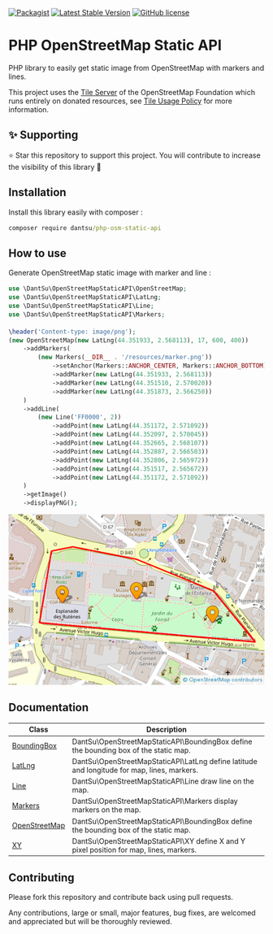 [![Packagist](https://img.shields.io/packagist/dt/DantSu/php-osm-static-api.svg)](https://packagist.org/packages/DantSu/php-osm-static-api)
[![Latest Stable Version](https://poser.pugx.org/DantSu/php-osm-static-api/v/stable)](https://packagist.org/packages/DantSu/php-osm-static-api)
[![GitHub license](https://img.shields.io/github/license/DantSu/php-osm-static-api.svg)](https://github.com/DantSu/php-osm-static-api/blob/master/LICENSE)

# PHP OpenStreetMap Static API

PHP library to easily get static image from OpenStreetMap with markers and lines.

This project uses the [Tile Server](https://wiki.openstreetmap.org/wiki/Tile_servers) of the OpenStreetMap Foundation which runs entirely on donated resources, see [Tile Usage Policy](https://operations.osmfoundation.org/policies/tiles/) for more information.

## ✨ Supporting

⭐ Star this repository to support this project. You will contribute to increase the visibility of this library 🙂

## Installation

Install this library easily with composer :

```cmd
composer require dantsu/php-osm-static-api
```

## How to use

Generate OpenStreetMap static image with marker and line :

```php
use \DantSu\OpenStreetMapStaticAPI\OpenStreetMap;
use \DantSu\OpenStreetMapStaticAPI\LatLng;
use \DantSu\OpenStreetMapStaticAPI\Line;
use \DantSu\OpenStreetMapStaticAPI\Markers;

\header('Content-type: image/png');
(new OpenStreetMap(new LatLng(44.351933, 2.568113), 17, 600, 400))
    ->addMarkers(
        (new Markers(__DIR__ . '/resources/marker.png'))
            ->setAnchor(Markers::ANCHOR_CENTER, Markers::ANCHOR_BOTTOM)
            ->addMarker(new LatLng(44.351933, 2.568113))
            ->addMarker(new LatLng(44.351510, 2.570020))
            ->addMarker(new LatLng(44.351873, 2.566250))
    )
    ->addLine(
        (new Line('FF0000', 2))
            ->addPoint(new LatLng(44.351172, 2.571092))
            ->addPoint(new LatLng(44.352097, 2.570045))
            ->addPoint(new LatLng(44.352665, 2.568107))
            ->addPoint(new LatLng(44.352887, 2.566503))
            ->addPoint(new LatLng(44.352806, 2.565972))
            ->addPoint(new LatLng(44.351517, 2.565672))
            ->addPoint(new LatLng(44.351172, 2.571092))
    )
    ->getImage()
    ->displayPNG();
```

![Exported OpenStreetMap image](./src/samples/resources/sample1.png)

## Documentation

| Class | Description |
|---    |---          |
| [BoundingBox](./docs/classes/DantSu/OpenStreetMapStaticAPI/BoundingBox.md) | DantSu\OpenStreetMapStaticAPI\BoundingBox define the bounding box of the static map.|
| [LatLng](./docs/classes/DantSu/OpenStreetMapStaticAPI/LatLng.md) | DantSu\OpenStreetMapStaticAPI\LatLng define latitude and longitude for map, lines, markers.|
| [Line](./docs/classes/DantSu/OpenStreetMapStaticAPI/Line.md) | DantSu\OpenStreetMapStaticAPI\Line draw line on the map.|
| [Markers](./docs/classes/DantSu/OpenStreetMapStaticAPI/Markers.md) | DantSu\OpenStreetMapStaticAPI\Markers display markers on the map.|
| [OpenStreetMap](./docs/classes/DantSu/OpenStreetMapStaticAPI/OpenStreetMap.md) | DantSu\OpenStreetMapStaticAPI\BoundingBox define the bounding box of the static map.|
| [XY](./docs/classes/DantSu/OpenStreetMapStaticAPI/XY.md) | DantSu\OpenStreetMapStaticAPI\XY define X and Y pixel position for map, lines, markers.|


## Contributing

Please fork this repository and contribute back using pull requests.

Any contributions, large or small, major features, bug fixes, are welcomed and appreciated but will be thoroughly reviewed.

